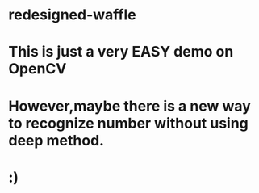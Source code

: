 # redesigned-waffle
# This is just a very EASY demo on OpenCV
# However,maybe there is a new way to recognize number without using deep method.
#  :)
